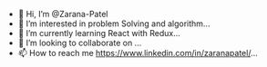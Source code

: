 - 👋 Hi, I’m @Zarana-Patel
- 👀 I’m interested in problem Solving and algorithm...
- 🌱 I’m currently learning React with Redux...
- 💞️ I’m looking to collaborate on ...
- 📫 How to reach me https://www.linkedin.com/in/zaranapatel/...

<!---
Zarana-Patel/Zarana-Patel is a ✨ special ✨ repository because its `README.md` (this file) appears on your GitHub profile.
You can click the Preview link to take a look at your changes.
--->
